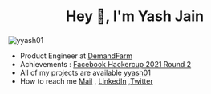 <h1 align="center">Hey 👋, I'm Yash Jain</h1>
<h3 align="center"></h3>
<p align="left"> <img src="https://komarev.com/ghpvc/?username=yyash01" alt="yyash01" /> </p>

- Product Engineer at [DemandFarm](https://www.demandfarm.com/)<br>
- Achievements : [Facebook Hackercup 2021 Round 2](https://drive.google.com/file/d/1zY5haYyYMKSLHDuLauX3Qf-UGwuAcC4e/view?usp=sharing)
- All of my projects are available  [yyash01](https://github.com/yyash01)
- How to reach me <a href="mailto:yjain3.436@gmail.com">Mail</a> , [LinkedIn](https://www.linkedin.com/in/yash-jain-74551b193/) ,[Twitter](https://twitter.com/JainYash13k)
